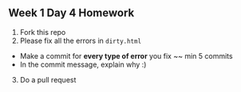 ## Week 1 Day 4 Homework
1. Fork this repo
2. Please fix all the errors in `dirty.html`
  - Make a commit for **every type of error** you fix ~~ min 5 commits 
  - In the commit message, explain why :)
3. Do a pull request
